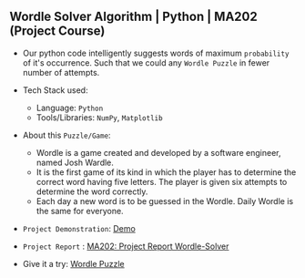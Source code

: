 ## Wordle Solver Algorithm | Python | MA202 (Project Course)

- Our python code intelligently suggests words of maximum `probability` of it's occurrence. Such that we could any `Wordle Puzzle` in fewer number of attempts.

- Tech Stack used:
  - Language: `Python`
  - Tools/Libraries: `NumPy`, `Matplotlib`
- About this `Puzzle/Game`: 
  - Wordle is a game created and developed by a software engineer, named Josh Wardle.
  - It is the first game of its kind in which the player has to determine the correct word having
five letters. The player is given six attempts to determine the word correctly.
  - Each day a new word is to be guessed in the Wordle. Daily Wordle is the same for everyone.

- `Project Demonstration`: 
[Demo](https://drive.google.com/file/d/1cLGUJk_3QIBmfHo8ykq4TPLR-59gvDv0/view?usp=sharing)

- `Project Report` :
[MA202: Project Report Wordle-Solver](MA202_ProjectReport_WordleSolver.pdf)


- Give it a try: [Wordle Puzzle](https://www.nytimes.com/games/wordle/index.html)
